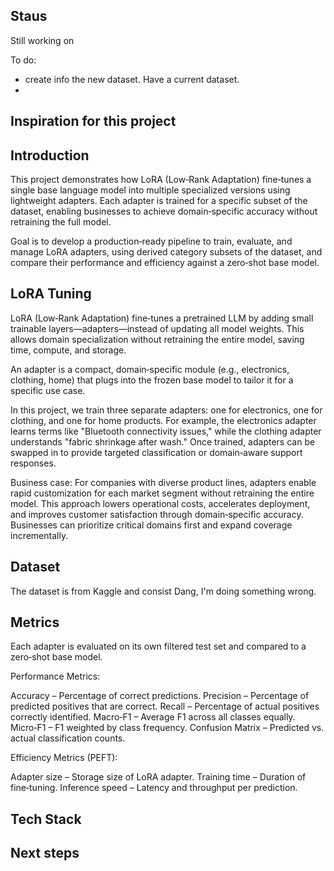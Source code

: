 ## Staus

Still working on

To do: 
- create info the new dataset. Have a current dataset. 
- 


## Inspiration for this project




## Introduction
This project demonstrates how LoRA (Low‑Rank Adaptation) fine‑tunes a single base language model into multiple specialized versions using lightweight adapters. Each adapter is trained for a specific subset of the dataset, enabling businesses to achieve domain‑specific accuracy without retraining the full model.

Goal is to develop a production‑ready pipeline to train, evaluate, and manage LoRA adapters, using derived category subsets of the dataset, and compare their performance and efficiency against a zero‑shot base model.

## LoRA Tuning
LoRA (Low‑Rank Adaptation) fine‑tunes a pretrained LLM by adding small trainable layers—adapters—instead of updating all model weights. This allows domain specialization without retraining the entire model, saving time, compute, and storage.

An adapter is a compact, domain‑specific module (e.g., electronics, clothing, home) that plugs into the frozen base model to tailor it for a specific use case. 

In this project, we train three separate adapters: one for electronics, one for clothing, and one for home products. For example, the electronics adapter learns terms like "Bluetooth connectivity issues," while the clothing adapter understands "fabric shrinkage after wash." Once trained, adapters can be swapped in to provide targeted classification or domain‑aware support responses.

Business case: For companies with diverse product lines, adapters enable rapid customization for each market segment without retraining the entire model. This approach lowers operational costs, accelerates deployment, and improves customer satisfaction through domain‑specific accuracy. Businesses can prioritize critical domains first and expand coverage incrementally.


## Dataset
The dataset is from Kaggle and consist 
Dang, I'm doing something wrong. 

## Metrics
Each adapter is evaluated on its own filtered test set and compared to a zero‑shot base model.

Performance Metrics:

Accuracy – Percentage of correct predictions.
Precision – Percentage of predicted positives that are correct.
Recall – Percentage of actual positives correctly identified.
Macro‑F1 – Average F1 across all classes equally.
Micro‑F1 – F1 weighted by class frequency.
Confusion Matrix – Predicted vs. actual classification counts.

Efficiency Metrics (PEFT):

Adapter size – Storage size of LoRA adapter.
Training time – Duration of fine‑tuning.
Inference speed – Latency and throughput per prediction.


## Tech Stack


## Next steps
